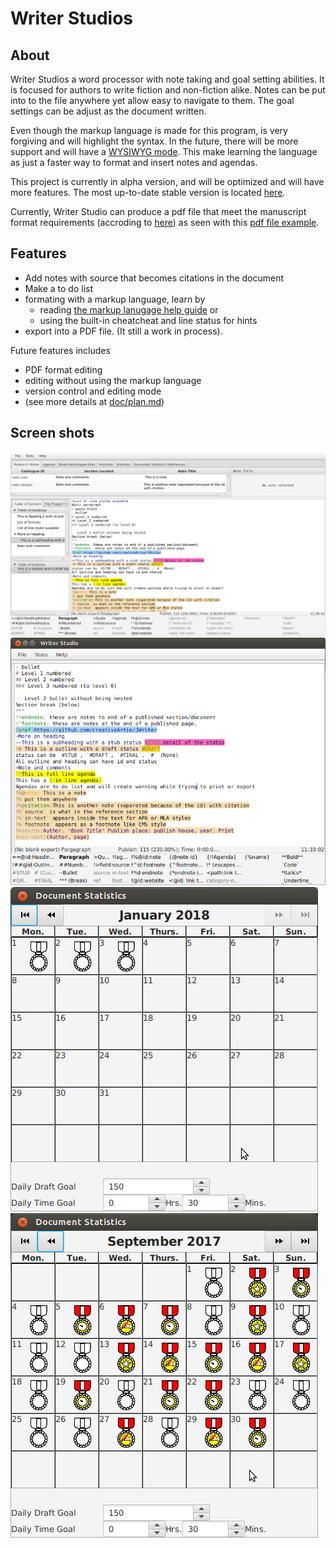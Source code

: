 # Writer Studios

## About
Writer Studios a word processor with note taking and goal setting abilities. It is
focused for authors to write fiction and non-fiction alike.  Notes can be put
into to the file anywhere yet allow easy to navigate to them. The goal settings
can be adjust as the document written.

Even though the markup language is made for this program, is very forgiving and
will highlight the syntax. In the future, there will be more support and will
have a [WYSIWYG mode](https://en.wikipedia.org/wiki/WYSIWYG). This make learning
the language as just a faster way to format and insert notes and agendas.

This project is currently in alpha version, and will be optimized and will have
more features. The most up-to-date stable version is located 
[here](https://github.com/creativeArtie/Writer-Studios/releases/latest).

Currently, Writer Studio can produce a pdf file that meet the manuscript format
requirements (accroding to [here](https://www.scribophile.com/academy/how-to-format-a-novel-manuscript))
as seen with this [pdf file example](doc/example.pdf).

## Features

- Add notes with source that becomes citations in the document
- Make a to do list
- formating with a markup language, learn by
	- reading [the markup lanugage help guide](doc/markup.md) or
	- using the built-in cheatcheat and line status for hints
- export into a PDF file. (It still a work in process).

Future features includes

- PDF format editing
- editing without using the markup language
- version control and editing mode
- (see more details at [doc/plan.md](doc/plan.md))


## Screen shots
![Main Window](doc/main.png)
![Writing without disactions](doc/clean.png)
![Stats For Current Month](doc/today.png)
![Stats For Past Month](doc/month.png)
